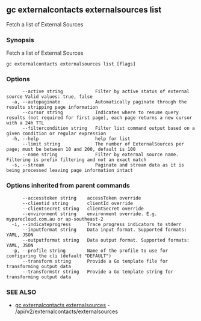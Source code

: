 ## gc externalcontacts externalsources list

Fetch a list of External Sources

### Synopsis

Fetch a list of External Sources

```
gc externalcontacts externalsources list [flags]
```

### Options

```
      --active string            Filter by active status of external source Valid values: true, false
  -a, --autopaginate             Automatically paginate through the results stripping page information
      --cursor string            Indicates where to resume query results (not required for first page), each page returns a new cursor with a 24h TTL
      --filtercondition string   Filter list command output based on a given condition or regular expression
  -h, --help                     help for list
      --limit string             The number of ExternalSources per page; must be between 10 and 200, default is 100
      --name string              Filter by external source name. Filtering is prefix filtering and not an exact match
  -s, --stream                   Paginate and stream data as it is being processed leaving page information intact
```

### Options inherited from parent commands

```
      --accesstoken string    accessToken override
      --clientid string       clientId override
      --clientsecret string   clientSecret override
      --environment string    environment override. E.g. mypurecloud.com.au or ap-southeast-2
  -i, --indicateprogress      Trace progress indicators to stderr
      --inputformat string    Data input format. Supported formats: YAML, JSON
      --outputformat string   Data output format. Supported formats: YAML, JSON
  -p, --profile string        Name of the profile to use for configuring the cli (default "DEFAULT")
      --transform string      Provide a Go template file for transforming output data
      --transformstr string   Provide a Go template string for transforming output data
```

### SEE ALSO

* [gc externalcontacts externalsources](gc_externalcontacts_externalsources.html)	 - /api/v2/externalcontacts/externalsources


